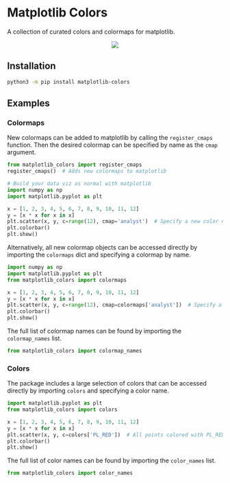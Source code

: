 # Matplotlib Colors

A collection of curated colors and colormaps for matplotlib.

<p align="center">
	<img src="https://user-images.githubusercontent.com/41476809/199964030-433c8b4d-f191-47d3-ba23-7a30f41bc8fd.png">
</p>

## Installation

```bash
python3 -m pip install matplotlib-colors
```

## Examples

### Colormaps

New colormaps can be added to matplotlib by calling the `register_cmaps` function. Then the desired colormap can be specified by name as the `cmap` argument.

```py
from matplotlib_colors import register_cmaps
register_cmaps()  # Adds new colormaps to matplotlib

# Build your data viz as normal with matplotlib
import numpy as np
import matplotlib.pyplot as plt

x = [1, 2, 3, 4, 5, 6, 7, 8, 9, 10, 11, 12]
y = [x * x for x in x]
plt.scatter(x, y, c=range(12), cmap='analyst')  # Specify a new color name from matplotlib_colors
plt.colorbar()
plt.show()
```

Alternatively, all new colormap objects can be accessed directly by importing the `colormaps` dict and specifying a colormap by name.

```py
import numpy as np
import matplotlib.pyplot as plt
from matplotlib_colors import colormaps

x = [1, 2, 3, 4, 5, 6, 7, 8, 9, 10, 11, 12]
y = [x * x for x in x]
plt.scatter(x, y, c=range(12), cmap=colormaps['analyst'])  # Specify a colormap from colormaps dict
plt.colorbar()
plt.show()
```

The full list of colormap names can be found by importing the `colormap_names` list.

```py
from matplotlib_colors import colormap_names
```

### Colors

The package includes a large selection of colors that can be accessed directly by importing `colors` and specifying a color name.

```py
import matplotlib.pyplot as plt
from matplotlib_colors import colors

x = [1, 2, 3, 4, 5, 6, 7, 8, 9, 10, 11, 12]
y = [x * x for x in x]
plt.scatter(x, y, c=colors['PL_RED'])  # All points colored with PL_RED
plt.colorbar()
plt.show()
```

The full list of color names can be found by importing the `color_names` list.

```py
from matplotlib_colors import color_names
```

